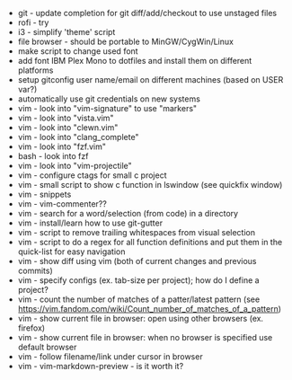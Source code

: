 * git - update completion for git diff/add/checkout to use unstaged files
* rofi - try
* i3 - simplify 'theme' script
* file browser - should be portable to MinGW/CygWin/Linux
* make script to change used font
* add font IBM Plex Mono to dotfiles and install them on different platforms
* setup gitconfig user name/email on different machines (based on USER var?)
* automatically use git credentials on new systems
* vim - look into "vim-signature" to use "markers"
* vim - look into "vista.vim"
* vim - look into "clewn.vim"
* vim - look into "clang_complete"
* vim - look into "fzf.vim"
* bash - look into fzf
* vim - look into "vim-projectile"
* vim - configure ctags for small c project
* vim - small script to show c function in lswindow (see quickfix window)
* vim - snippets
* vim - vim-commenter??
* vim - search for a word/selection (from code) in a directory
* vim - install/learn how to use git-gutter
* vim - script to remove trailing whitespaces from visual selection
* vim - script to do a regex for all function definitions and put them in the quick-list for easy navigation
* vim - show diff using vim (both of current changes and previous commits)
* vim - specify configs (ex. tab-size per project); how do I define a project?
* vim - count the number of matches of a patter/latest pattern (see https://vim.fandom.com/wiki/Count_number_of_matches_of_a_pattern)
* vim - show current file in browser: open using other browsers (ex. firefox)
* vim - show current file in browser: when no browser is specified use default browser
* vim - follow filename/link under cursor in browser
* vim - vim-markdown-preview - is it worth it?
